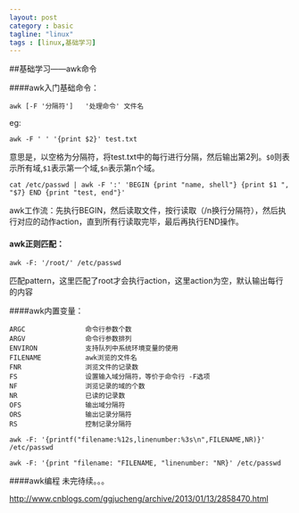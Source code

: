 ```yaml
---
layout: post
category : basic
tagline: "linux"
tags : [linux,基础学习]
---
```

##基础学习——awk命令

####awk入门基础命令：

```
awk [-F '分隔符']   '处理命令' 文件名
```

eg:
 

```
awk -F ' ' '{print $2}' test.txt
```
意思是，以空格为分隔符，将test.txt中的每行进行分隔，然后输出第2列。`$0`则表示所有域,`$1`表示第一个域,`$n`表示第n个域。

```
cat /etc/passwd | awk -F ':' 'BEGIN {print "name, shell"} {print $1 ", "$7} END {print "test, end"}'
```
awk工作流：先执行BEGIN，然后读取文件，按行读取（/n换行分隔符），然后执行对应的动作action，直到所有行读取完毕，最后再执行END操作。

#### awk正则匹配：
```
awk -F: '/root/' /etc/passwd
```
匹配pattern，这里匹配了root才会执行action，这里action为空，默认输出每行的内容

####awk内置变量：
```
ARGC               命令行参数个数
ARGV               命令行参数排列
ENVIRON            支持队列中系统环境变量的使用
FILENAME           awk浏览的文件名
FNR                浏览文件的记录数
FS                 设置输入域分隔符，等价于命令行 -F选项
NF                 浏览记录的域的个数
NR                 已读的记录数
OFS                输出域分隔符
ORS                输出记录分隔符
RS                 控制记录分隔符
```
```
awk -F: '{printf("filename:%12s,linenumber:%3s\n",FILENAME,NR)}'  /etc/passwd
```
```
awk -F: '{print "filename: "FILENAME, "linenumber: "NR}' /etc/passwd
```
####awk编程
未完待续。。。

http://www.cnblogs.com/ggjucheng/archive/2013/01/13/2858470.html
